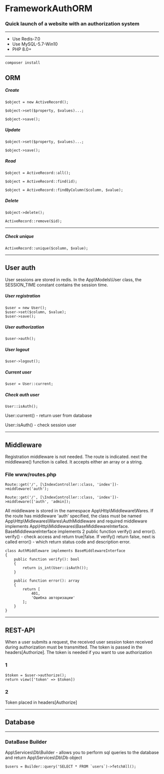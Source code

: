 # FrameworkAuthORM
### Quick launch of a website with an authorization system

_______
* Use Redis-7.0
* Use MySQL-5.7-Win10
* PHP 8.0+
_______

```
composer install
```

## ORM

##### Create

```
$object = new ActiveRecord();
```
```
$object->set($property, $values)...;
```
```
$object->save();
```

##### Update

```
$object->set($property, $values)...;
```
```
$object->save();
```

##### Read

```
$object = ActiveRecord::all();
```
```
$object = ActiveRecord::find(id);
```
```
$object = ActiveRecord::findByColumn($column, $value);
```

##### Delete

```
$object->delete();
```

```
ActiveRecord::remove($id);
```

_______

##### Check unique

```
ActiveRecord::unique($column, $value);
```

_______

## User auth

User sessions are stored in redis. In the App\Models\User class, the SESSION_TIME constant contains the session time.

##### User registration

```
$user = new User();
$user->set($column, $value);
$user->save();
```

##### User authorization

```
$user->auth();
```

##### User logout

```
$user->logout();
```

##### Current user

```
$user = User::current;
```

##### Check auth user

```
User::isAuth();
```

User::current() - return user from database

User::isAuth() - check session user

_______

## Middleware

Registration middleware is not needed. The route is indicated. next the middleware() function is called. It accepts either an array or a string.
### File www/routes.php


```
Route::get('/', [\IndexController::class, 'index'])->middleware('auth');
```
```
Route::get('/', [\IndexController::class, 'index'])->middleware(['auth', 'admin]);
```

All middleware is stored in the namespace App\Http\Middleware\Wares. If the route has middleware 'auth' specified, the class must be named App\Http\Midlewares\Wares\AuthMiddleware and required middleware implements App\Http\Middlewares\BaseMiddlewareInterface.
BaseMiddlewareInterface implements 2 public function verify() and error().
verify() - check access and return true|false. If verify() return false, next is called error() - which return status code and description error.

```
class AuthMiddleware implements BaseMiddlewareInterface
{
    public function verify(): bool
    {
        return is_int(User::isAuth());
    }

    public function error(): array
    {
        return [
            401,
            'Ошибка авторизации'
        ];
    }
}
```

_______

## REST-API

When a user submits a request, the received user session token received during authorization must be transmitted. The token is passed in the headers[Authorize]. The token is needed if you want to use authorization

### 1
```
$token = $user->authorize();
return view(['token' => $token])
```
### 2

Token placed in headers[Authorize]
_______

## Database

_______

### DataBase Builder

App\Services\Db\Builder - allows you to perform sql queries to the database and return App\Services\Db\Db object

```
$users = Builder::query('SELECT * FROM `users`)->fetchAll();
```

